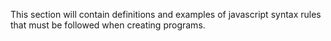 This section will contain definitions and examples of javascript syntax rules that must be followed when creating programs.